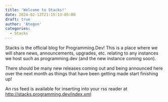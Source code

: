 ```yaml
---
title: 'Welcome to Stacks!'
date: 2024-02-12T21:15:13-05:00
draft: true
author: 'Ategon'
categories:
  - Stacks
---
```

Stacks is the official blog for Programming.Dev! This is a place where we will share news, announcements, upgrades, etc. relating to any instances we host such as programming.dev (and the new instance coming soon).

There should be many new releases coming out and being announced here over the next month as things that have been getting made start finishing up!

An rss feed is available for inserting into your rss reader at http://stacks.programming.dev/index.xml
